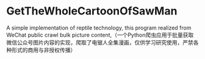 # GetTheWholeCartoonOfSawMan
A simple implementation of reptile technology, this program realized from WeChat public crawl bulk picture content,（一个Python爬虫应用于批量获取微信公众号图片内容的实现，爬取了电锯人全集漫画，仅供学习研究使用，严禁各种形式的商用与非授权传播）
